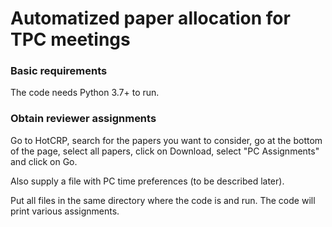 # Automatized paper allocation for TPC meetings


### Basic requirements

The code needs Python 3.7+ to run.



### Obtain reviewer assignments

Go to HotCRP, search for the papers you want to consider, go at the bottom of the page, select all papers, 
click on Download, select "PC Assignments" and click on Go.

Also supply a file with PC time preferences (to be described later). 

Put all files in the same directory where the code is and run. The code will print various assignments. 



